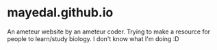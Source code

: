 # mayedal.github.io
An ameteur website by an ameteur coder. 
Trying to make a resource for people to learn/study biology.
I don't know what I'm doing :D

